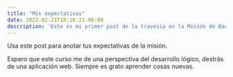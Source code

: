 ```yaml
---
title: "Mis expectativas"
date: 2022-02-21T18:16:21-06:00
description: 'Este es mi primer post de la travesía en la Misión de Backend con Node JS de Launch X.'
---
```


Usa este post para anotar tus expectativas de la misión.

Espero que este curso me de una perspectiva del desarrollo lógico, destrás de una aplicación web. Siempre es grato aprender cosas nuevas.
